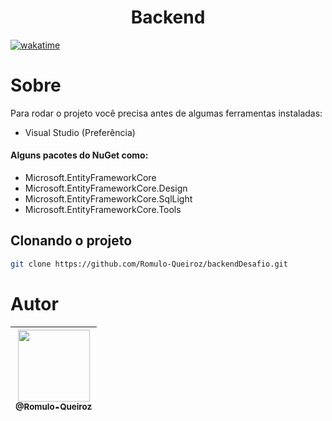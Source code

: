 <h1 align="center">Backend</h1>
<a href="https://wakatime.com/badge/user/aeb659a7-c483-4937-a278-703f57a098d3/project/018bdac3-6a83-45a2-8d0e-e6cbba49526f"><img src="https://wakatime.com/badge/user/aeb659a7-c483-4937-a278-703f57a098d3/project/018bdac3-6a83-45a2-8d0e-e6cbba49526f.svg" alt="wakatime"></a>
<br />

# Sobre
Para rodar o projeto você precisa antes de algumas ferramentas instaladas:
* Visual Studio (Preferência)

#### Alguns pacotes do NuGet como:
* Microsoft.EntityFrameworkCore
* Microsoft.EntityFrameworkCore.Design
* Microsoft.EntityFrameworkCore.SqlLight
* Microsoft.EntityFrameworkCore.Tools

## Clonando o projeto
```bash
git clone https://github.com/Romulo-Queiroz/backendDesafio.git
```

# Autor
<div align="center">

| [<img src="https://github.com/Romulo-Queiroz.png?size=115" width=115><br><sub>@Romulo-Queiroz</sub>](https://github.com/Romulo-Queiroz) |
| :-------------------------------------------------------------------------------------------------------------------------------------: |

</div>
